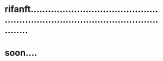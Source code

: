 # rifanft.........................................................................................................
# soon....
